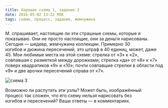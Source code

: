 ```yaml
---
title: Хорошая схема 1, задание 2 
date: 2016-05-02 13:22 MSK
tags: схема, процесс, задание, жемчужина
---
```


М. спрашивает, настоящие ли эти страшные схемы, которые я показываю. Они не просто настоящие, они за деньги нарисованы. Сегодня — шедевр, жемчужина коллекции. Примерно 30 изгибов и дюжина пересечений, это штраф в 40 единиц, может, даже 45. Мои любимые места на этой схеме: стрелка от «3» к «2», совпавшая с разметкой между дорожками; стрелка «да» от «8» к «7» поверх квадратиков «9» и «10»; почти совпавшие стрелки в области под «9» и две арочки пересечений справа от «7».

![схема 3](/images/good_scheme_0003op.png)
    
Возможно ли распутать эти узлы? Может быть, изображённый процесс так сложен, что его схему нельзя нарисовать без изгибов и пересечений? Ваши ответы — в комментариях.

